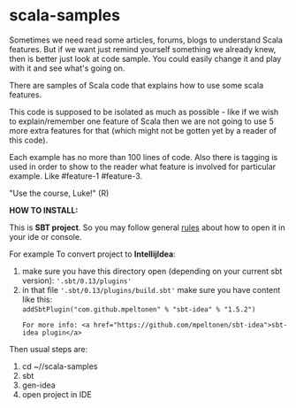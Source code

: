scala-samples
=============

Sometimes we need read some articles, forums, blogs to understand Scala features.
But if we want just remind yourself something we already knew, then is better just look at code sample.
You could easily change it and play with it and see what's going on.

There are samples of Scala code that explains how to use some scala features.

This code is supposed to be isolated as much as possible - like if we wish to explain/remember one feature of Scala then we are not
going to use 5 more extra features for that (which might not be gotten yet by a reader of this code).

Each example has no more than 100 lines of code. Also there is tagging is used in order to show to the reader what feature is involved
for particular example. Like #feature-1 #feature-3.

"Use the course, Luke!" (R)

<b>HOW TO INSTALL:</b>

This is <b>SBT project</b>. So you may follow general <a href="http://www.scala-sbt.org/release/docs/index.html" target="_blank">rules</a> about how to open it in your ide or console.

For example To convert project to <b>IntellijIdea</b>:
<ol>
 <li> make sure you have this directory open (depending on your current sbt version): <code>'.sbt/0.13/plugins'</code> </li>
 <li> in that file <code>'.sbt/0.13/plugins/build.sbt'</code> make sure you have content like this: <br />
    <code>addSbtPlugin("com.github.mpeltonen" % "sbt-idea" % "1.5.2")</code>
 </li>


    For more info: <a href="https://github.com/mpeltonen/sbt-idea">sbt-idea plugin</a>
 </ol>

 Then usual steps are:
 <ol>
  <li>cd ~/<your-path>/scala-samples</li>
  <li>sbt</li>
  <li>gen-idea</li>
  <li>open project in IDE</li>
</ol>
